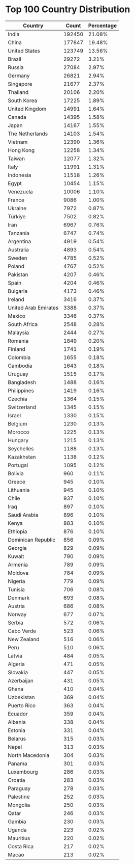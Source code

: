 # Top 100 Country Distribution
| Country | Count | Percentage |
|----|----|----|
| India | 192450 | 21.08% |
| China | 177847 | 19.48% |
| United States | 123749 | 13.56% |
| Brazil | 29272 | 3.21% |
| Russia | 27084 | 2.97% |
| Germany | 26821 | 2.94% |
| Singapore | 21677 | 2.37% |
| Thailand | 20106 | 2.20% |
| South Korea | 17225 | 1.89% |
| United Kingdom | 14991 | 1.64% |
| Canada | 14395 | 1.58% |
| Japan | 14167 | 1.55% |
| The Netherlands | 14103 | 1.54% |
| Vietnam | 12390 | 1.36% |
| Hong Kong | 12258 | 1.34% |
| Taiwan | 12077 | 1.32% |
| Italy | 11991 | 1.31% |
| Indonesia | 11518 | 1.26% |
| Egypt | 10454 | 1.15% |
| Venezuela | 10006 | 1.10% |
| France | 9086 | 1.00% |
| Ukraine | 7972 | 0.87% |
| Türkiye | 7502 | 0.82% |
| Iran | 6967 | 0.76% |
| Tanzania | 6747 | 0.74% |
| Argentina | 4919 | 0.54% |
| Australia | 4893 | 0.54% |
| Sweden | 4785 | 0.52% |
| Poland | 4767 | 0.52% |
| Pakistan | 4207 | 0.46% |
| Spain | 4204 | 0.46% |
| Bulgaria | 4173 | 0.46% |
| Ireland | 3416 | 0.37% |
| United Arab Emirates | 3388 | 0.37% |
| Mexico | 3346 | 0.37% |
| South Africa | 2548 | 0.28% |
| Malaysia | 2444 | 0.27% |
| Romania | 1849 | 0.20% |
| Finland | 1741 | 0.19% |
| Colombia | 1655 | 0.18% |
| Cambodia | 1643 | 0.18% |
| Uruguay | 1515 | 0.17% |
| Bangladesh | 1488 | 0.16% |
| Philippines | 1419 | 0.16% |
| Czechia | 1364 | 0.15% |
| Switzerland | 1345 | 0.15% |
| Israel | 1330 | 0.15% |
| Belgium | 1230 | 0.13% |
| Morocco | 1225 | 0.13% |
| Hungary | 1215 | 0.13% |
| Seychelles | 1188 | 0.13% |
| Kazakhstan | 1138 | 0.12% |
| Portugal | 1095 | 0.12% |
| Bolivia | 960 | 0.11% |
| Greece | 945 | 0.10% |
| Lithuania | 945 | 0.10% |
| Chile | 937 | 0.10% |
| Iraq | 897 | 0.10% |
| Saudi Arabia | 896 | 0.10% |
| Kenya | 883 | 0.10% |
| Ethiopia | 876 | 0.10% |
| Dominican Republic | 856 | 0.09% |
| Georgia | 829 | 0.09% |
| Kuwait | 790 | 0.09% |
| Armenia | 789 | 0.09% |
| Moldova | 784 | 0.09% |
| Nigeria | 779 | 0.09% |
| Tunisia | 706 | 0.08% |
| Denmark | 693 | 0.08% |
| Austria | 686 | 0.08% |
| Norway | 677 | 0.07% |
| Serbia | 572 | 0.06% |
| Cabo Verde | 523 | 0.06% |
| New Zealand | 516 | 0.06% |
| Peru | 510 | 0.06% |
| Latvia | 484 | 0.05% |
| Algeria | 471 | 0.05% |
| Slovakia | 447 | 0.05% |
| Azerbaijan | 431 | 0.05% |
| Ghana | 410 | 0.04% |
| Uzbekistan | 369 | 0.04% |
| Puerto Rico | 363 | 0.04% |
| Ecuador | 359 | 0.04% |
| Albania | 338 | 0.04% |
| Estonia | 331 | 0.04% |
| Belarus | 315 | 0.03% |
| Nepal | 313 | 0.03% |
| North Macedonia | 304 | 0.03% |
| Panama | 301 | 0.03% |
| Luxembourg | 286 | 0.03% |
| Croatia | 283 | 0.03% |
| Paraguay | 278 | 0.03% |
| Palestine | 252 | 0.03% |
| Mongolia | 250 | 0.03% |
| Qatar | 246 | 0.03% |
| Gambia | 230 | 0.03% |
| Uganda | 223 | 0.02% |
| Mauritius | 220 | 0.02% |
| Costa Rica | 217 | 0.02% |
| Macao | 213 | 0.02% |
